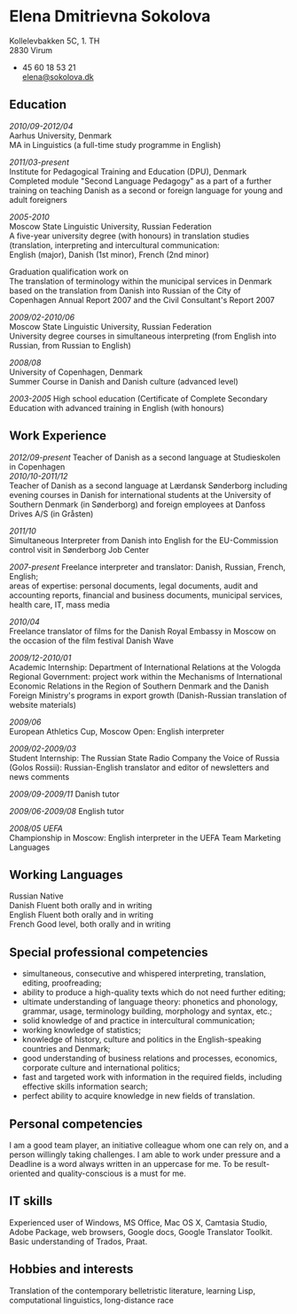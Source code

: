 Elena Dmitrievna Sokolova
=========================

Kollelevbakken 5C, 1. TH  
2830 Virum  
+ 45 60 18 53 21  
elena@sokolova.dk  

						
Education
---------
						
*2010/09-2012/04*  
Aarhus University, Denmark    
MA in Linguistics (a full-time study programme in English)  
 
*2011/03-present*  
Institute for Pedagogical Training and Education (DPU), Denmark   Completed module "Second Language Pedagogy" as a part of a further training on teaching Danish as a second or foreign language for young and adult foreigners
						
*2005-2010*  
Moscow State Linguistic University, Russian Federation  
A five-year university degree (with honours) in translation studies
(translation, interpreting and intercultural communication:   
English (major), Danish (1st minor), French (2nd minor)

Graduation qualification work on  
The translation of terminology within the municipal services in Denmark based on the translation from Danish into Russian of the City of Copenhagen Annual Report 2007 and the Civil Consultant's Report 2007

*2009/02-2010/06*  
Moscow State Linguistic University, Russian Federation  
University degree courses in simultaneous interpreting (from English into Russian, from Russian to English)
						
*2008/08*						
University of Copenhagen, Denmark  
Summer Course in Danish and Danish culture (advanced level)
						
*2003-2005*
High school education (Certificate of Complete Secondary Education with advanced training in English (with honours)
						
Work Experience
---------------

*2012/09-present*
Teacher of Danish as a second language at Studieskolen in Copenhagen 						
*2010/10-2011/12*  						
Teacher of Danish as a second language at Lærdansk Sønderborg including evening courses in Danish for international students at the University of Southern Denmark (in Sønderborg) and foreign employees at Danfoss Drives A/S (in Gråsten)
									
*2011/10*  
Simultaneous Interpreter from Danish into English for the EU-Commission control visit in Sønderborg Job Center
						
*2007-present*
Freelance interpreter and translator: 
Danish, Russian, French, English;  
areas of expertise: personal documents, legal documents, audit and accounting reports, financial and business documents, municipal services, health care, IT, mass media
						
*2010/04*  
Freelance translator of films for the Danish Royal Embassy in Moscow on the occasion of the film festival Danish Wave

*2009/12-2010/01*  
Academic Internship: Department of International Relations at the Vologda Regional Government: project work within the Mechanisms of International Economic Relations in the Region of Southern Denmark and the Danish Foreign Ministry's programs in export growth
(Danish-Russian translation of website materials)
						
*2009/06*  
European Athletics Cup, Moscow Open: English interpreter
						
*2009/02-2009/03*  
Student Internship: The Russian State Radio Company the Voice of Russia (Golos Rossii): Russian-English translator and editor of newsletters and news comments
						
*2009/09-2009/11*
Danish tutor

*2009/06-2009/08*
English tutor

*2008/05 UEFA*  
Championship in Moscow: English interpreter in the UEFA Team Marketing Languages
						

Working Languages
-----------------

Russian 	Native  
Danish 		Fluent both orally and in writing  
English 	Fluent both orally and in writing  
French 		Good level, both orally and in writing  
						
Special professional competencies
---------------------------------
						
- simultaneous, consecutive and whispered interpreting, translation, editing, proofreading;
- ability to produce a high-quality texts which do not need further editing;
- ultimate understanding of language theory: phonetics and phonology, grammar, usage, terminology building, morphology and syntax, etc.;
- solid knowledge of and practice in intercultural communication;
- working knowledge of statistics;
- knowledge of history, culture and politics in the English-speaking countries and Denmark;
- good understanding of business relations and processes, economics, corporate culture and international politics;
- fast and targeted work with information in the required fields, including effective skills information search;
- perfect ability to acquire knowledge in new fields of translation.
						 					
Personal competencies
---------------------

I am a good team player, an initiative colleague whom one can rely on, and a person willingly taking challenges. I am able to work under pressure and a Deadline is a word always written in an uppercase for me. To be result-oriented and quality-conscious is a must for me.
		
IT skills
---------

Experienced user of Windows, MS Office, Mac OS X, Camtasia Studio, Adobe Package, web browsers, Google docs, Google Translator Toolkit.
Basic understanding of Trados, Praat.
						
Hobbies and interests
---------------------
						
Translation of the contemporary belletristic literature, learning Lisp, computational linguistics, long-distance race
					
				
				
					
						

					
	